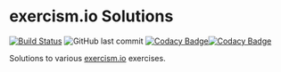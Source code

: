 # exercism.io Solutions
[![Build Status](https://travis-ci.com/aelbozie/exercism.svg?branch=master)](https://travis-ci.com/aelbozie/exercism) ![GitHub last commit](https://img.shields.io/github/last-commit/aelbozie/exercism-go) [![Codacy Badge](https://app.codacy.com/project/badge/Grade/c8ac6509cc654d628201ef7f3e417c50)](https://app.codacy.com/gh/aelbozie/exercism-go/dashboard?utm_source=gh&utm_medium=referral&utm_content=&utm_campaign=Badge_grade)[![Codacy Badge](https://app.codacy.com/project/badge/Coverage/c8ac6509cc654d628201ef7f3e417c50)](https://app.codacy.com/gh/aelbozie/exercism-go/dashboard?utm_source=gh&utm_medium=referral&utm_content=&utm_campaign=Badge_coverage)

Solutions to various [exercism.io](https://exercism.io/) exercises.

